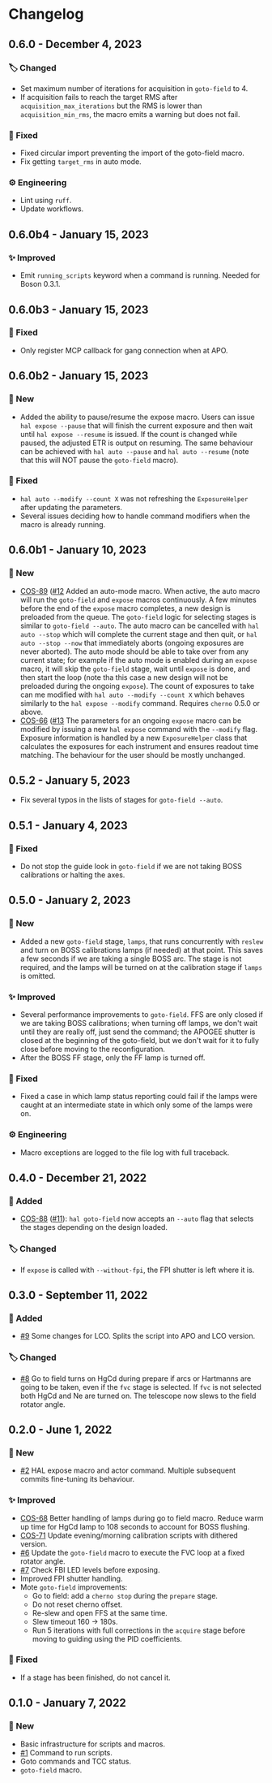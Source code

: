 # Changelog

## 0.6.0 - December 4, 2023

### 🏷️ Changed

* Set maximum number of iterations for acquisition in `goto-field` to 4.
* If acquisition fails to reach the target RMS after `acquisition_max_iterations` but the RMS is lower than `acquisition_min_rms`, the macro emits a warning but does not fail.

### 🔧 Fixed

* Fixed circular import preventing the import of the goto-field macro.
* Fix getting `target_rms` in auto mode.

### ⚙️ Engineering

* Lint using `ruff`.
* Update workflows.


## 0.6.0b4 - January 15, 2023

### ✨ Improved

* Emit `running_scripts` keyword when a command is running. Needed for Boson 0.3.1.


## 0.6.0b3 - January 15, 2023

### 🔧 Fixed

* Only register MCP callback for gang connection when at APO.


## 0.6.0b2 - January 15, 2023

### 🚀 New

* Added the ability to pause/resume the expose macro. Users can issue `hal expose --pause` that will finish the current exposure and then wait until `hal expose --resume` is issued. If the count is changed while paused, the adjusted ETR is output on resuming. The same behaviour can be achieved with `hal auto --pause` and `hal auto --resume` (note that this will NOT pause the `goto-field` macro).

### 🔧 Fixed

* `hal auto --modify --count X` was not refreshing the `ExposureHelper` after updating the parameters.
* Several issues deciding how to handle command modifiers when the macro is already running.


## 0.6.0b1 - January 10, 2023

### 🚀 New

* [COS-89](https://jira.sdss.org/browse/COS-89) ([#12](https://github.com/sdss/HAL/issues/12) Added an auto-mode macro. When active, the auto macro will run the `goto-field` and `expose` macros continuously. A few minutes before the end of the `expose` macro completes, a new design is preloaded from the queue. The `goto-field` logic for selecting stages is similar to `goto-field --auto`. The auto macro can be cancelled with `hal auto --stop` which will complete the current stage and then quit, or `hal auto --stop --now` that immediately aborts (ongoing exposures are never aborted). The auto mode should be able to take over from any current state; for example if the auto mode is enabled during an `expose` macro, it will skip the `goto-field` stage, wait until `expose` is done, and then start the loop (note tha this case a new design will not be preloaded during the ongoing `expose`). The count of exposures to take can me modified with `hal auto --modify --count X` which behaves similarly to the `hal expose --modify` command. Requires `cherno` 0.5.0 or above.
* [COS-66](https://jira.sdss.org/browse/COS-66) ([#13](https://github.com/sdss/HAL/issues/13) The parameters for an ongoing `expose` macro can be modified by issuing a new `hal expose` command with the `--modify` flag. Exposure information is handled by a new `ExposureHelper` class that calculates the exposures for each instrument and ensures readout time matching. The behaviour for the user should be mostly unchanged.


## 0.5.2 - January 5, 2023

* Fix several typos in the lists of stages for `goto-field --auto`.


## 0.5.1 - January 4, 2023

### 🔧 Fixed

* Do not stop the guide look in `goto-field` if we are not taking BOSS calibrations or halting the axes.


## 0.5.0 - January 2, 2023

### 🚀 New

* Added a new `goto-field` stage, `lamps`, that runs concurrently with `reslew` and turn on BOSS calibrations lamps (if needed) at that point. This saves a few seconds if we are taking a single BOSS arc. The stage is not required, and the lamps will be turned on at the calibration stage if `lamps` is omitted.

### ✨ Improved

* Several performance improvements to `goto-field`. FFS are only closed if we are taking BOSS calibrations; when turning off lamps, we don't wait until they are really off, just send the command; the APOGEE shutter is closed at the beginning of the goto-field, but we don't wait for it to fully close before moving to the reconfiguration.
* After the BOSS FF stage, only the FF lamp is turned off.

### 🔧 Fixed

* Fixed a case in which lamp status reporting could fail if the lamps were caught at an intermediate state in which only some of the lamps were on.

### ⚙️ Engineering

* Macro exceptions are logged to the file log with full traceback.


## 0.4.0 - December 21, 2022

### 🚀 Added

* [COS-88](https://jira.sdss.org/browse/COS-88) ([#11](https://github.com/sdss/HAL/pull/11)): `hal goto-field` now accepts an `--auto` flag that selects the stages depending on the design loaded.

### 🏷️ Changed

* If `expose` is called with `--without-fpi`, the FPI shutter is left where it is.


## 0.3.0 - September 11, 2022

### 🚀 Added

* [#9](https://github.com/sdss/HAL/pull/9) Some changes for LCO. Splits the script into APO and LCO version.

### 🏷️ Changed

* [#8](https://github.com/sdss/HAL/pull/8) Go to field turns on HgCd during prepare if arcs or Hartmanns are going to be taken, even if the `fvc` stage is selected. If `fvc` is not selected both HgCd and Ne are turned on. The telescope now slews to the field rotator angle.


## 0.2.0 - June 1, 2022

### 🚀 New

* [#2](https://github.com/sdss/HAL/pull/2) HAL expose macro and actor command. Multiple subsequent commits fine-tuning its behaviour.

### ✨ Improved

* [COS-68](https://jira.sdss.org/browse/COS-68) Better handling of lamps during go to field macro. Reduce warm up time for HgCd lamp to 108 seconds to account for BOSS flushing.
* [COS-71](https://jira.sdss.org/browse/COS-71) Update evening/morning calibration scripts with dithered version.
* [#6](https://github.com/sdss/HAL/pull/6) Update the `goto-field` macro to execute the FVC loop at a fixed rotator angle.
* [#7](https://github.com/sdss/HAL/pull/7) Check FBI LED levels before exposing.
* Improved FPI shutter handling.
* Mote `goto-field` improvements:
  * Go to field: add a `cherno stop` during the `prepare` stage.
  * Do not reset cherno offset.
  * Re-slew and open FFS at the same time.
  * Slew timeout 160 -> 180s.
  * Run 5 iterations with full corrections in the `acquire` stage before moving to guiding using the PID coefficients.

### 🔧 Fixed

* If a stage has been finished, do not cancel it.


## 0.1.0 - January 7, 2022

### 🚀 New

* Basic infrastructure for scripts and macros.
* [#1](https://github.com/sdss/HAL/pull/1) Command to run scripts.
* Goto commands and TCC status.
* `goto-field` macro.
